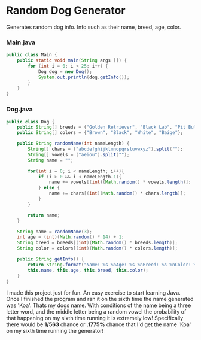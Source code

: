 # Random Dog Generator
Generates random dog info. Info such as their name, breed, age, color.


### Main.java
``` Java
public class Main {
    public static void main(String args []) {
        for (int i = 0; i < 25; i++) {
            Dog dog = new Dog();
            System.out.println(dog.getInfo());
        }
    }
}
```

### Dog.java
``` Java
public class Dog {
    public String[] breeds = {"Golden Retriever", "Black Lab", "Pit Bull"};
    public String[] colors = {"Brown", "Black", "White", "Baige"};

    public String randomName(int nameLength) {
        String[] chars = ("abcdefghijklmnopqrstuvwxyz").split("");
        String[] vowels = ("aeiou").split("");
        String name = "";

        for(int i = 0; i < nameLength; i++){
            if (i > 0 && i < nameLength-1){
                name += vowels[(int)(Math.random() * vowels.length)];
            } else {
                name += chars[(int)(Math.random() * chars.length)];
            }
        }

        return name;
    }

    String name = randomName(3);
    int age = (int)(Math.random() * 14) + 1;
    String breed = breeds[(int)(Math.random() * breeds.length)];
    String color = colors[(int)(Math.random() * colors.length)];

    public String getInfo() {
        return String.format("Name: %s %nAge: %s %nBreed: %s %nColor: %s %n", 
        this.name, this.age, this.breed, this.color);
    }
}

```

I made this project just for fun. An easy exercise to start learning Java. Once I finished the program and ran it
on the sixth time the name generated was 'Koa'. Thats my dogs name. With conditions of the name being a three letter
word, and the middle letter being a random vowel the probability of that happening on my sixth time running it is extremely
low! Specifically there would be **1/563** chance or **.1775%** chance that I'd get the name 'Koa' on my  sixth time running
the generator!

